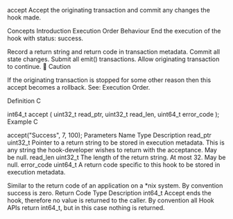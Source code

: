 accept
Accept the originating transaction and commit any changes the hook made.

Concepts
Introduction
Execution Order
Behaviour
End the execution of the hook with status: success.

Record a return string and return code in transaction metadata.
Commit all state changes.
Submit all emit() transactions.
Allow originating transaction to continue.
🚧
Caution

If the originating transaction is stopped for some other reason then this accept becomes a rollback. See: Execution Order.

Definition
C

int64_t accept (
    uint32_t read_ptr,
    uint32_t read_len,
    uint64_t error_code
);
Example
C

accept("Success", 7, 100);
Parameters
Name	Type	Description
read_ptr	uint32_t	Pointer to a return string to be stored in execution metadata.
This is any string the hook-developer wishes to return with the acceptance. May be null.
read_len	uint32_t	The length of the return string. At most 32. May be null.
error_code	uint64_t	A return code specific to this hook to be stored in execution metadata.

Similar to the return code of an application on a *nix system. By convention success is zero.
Return Code
Type	Description
int64_t	Accept ends the hook, therefore no value is returned to the caller. By convention all Hook APIs return int64_t, but in this case nothing is returned.
